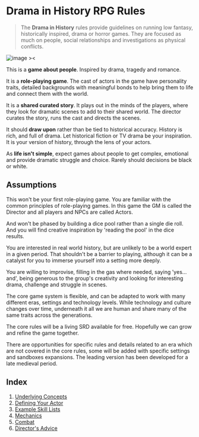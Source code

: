 

# Drama in History RPG Rules
> The **Drama in History** rules provide guidelines on running low fantasy, historically inspired, drama or horror games. They are focused as much on people, social relationships and investigations as physical conflicts.

![image ><](https://upload.wikimedia.org/wikipedia/commons/thumb/d/d4/Plucking_the_Red_and_White_Roses%2C_by_Henry_Payne.jpg/300px-Plucking_the_Red_and_White_Roses%2C_by_Henry_Payne.jpg)


This is a **game about people**. Inspired by drama, tragedy and romance.

It is a **role-playing game**.  The cast of actors in the game have personality traits, detailed backgrounds with meaningful bonds to help bring them to life and connect them with the world.

It is a **shared curated story**. It plays out in the minds of the players, where they look for dramatic scenes to add to their shared world. The director curates the story, runs the cast and directs the scenes.

It should **draw upon** rather than be tied to historical accuracy. History is rich, and full of drama. Let historical fiction or TV drama be your inspiration. It is your version of history, through the lens of your actors.

As **life isn't simple**, expect games about people to get complex, emotional and provide dramatic struggle and choice. Rarely should decisions be black or white.

## Assumptions
This won't be your first role-playing game. You are familiar with the common principles of role-playing games. In this game the GM is called the Director and all players and NPCs are called Actors.

And won't be phased by building a dice pool rather than a single die roll. And you will find creative inspiration by 'reading the pool' in the dice results. 

You are interested in real world history, but are unlikely to be a world expert in a given period. That shouldn't be a barrier to playing, although it can be a catalyst for you to immerse yourself into a setting more deeply.

You are willing to improvise, filling in the gas where needed, saying 'yes... and', being generous to the group's creativity and looking for interesting drama, challenge and struggle in scenes.

The core game system is flexible, and can be adapted to work with many different eras, settings and technology levels. While technology and culture changes over time, underneath it all we are human and share many of the same traits across the generations.

The core rules will be a living SRD available for free. Hopefully we can grow and refine the game together.

There are opportunities for specific rules and details related to an era which are not covered in the core rules, some will be added with specific settings and sandboxes expansions. The leading version has been developed for a late medieval period.

## Index
1. [Underlying Concepts](/docs/1_concepts/1.0_concepts.md)
2. [Defining Your Actor](/docs/2_actors/your_actor.md)
3. [Example Skill Lists](/docs/2_actors/skill_list.md)
4. [Mechanics](/docs/3_mechanics/basic_mechanics.md)
5. [Combat](docs/4_combat/combat.md)
6. [Director's Advice](docs/5_director/directors_advice.md)






